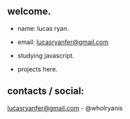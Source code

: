## welcome.

- name: lucas ryan.
- email: lucasryanfer@gmail.com

- studying javascript.
- projects here.

## contacts / social:
lucasryanfer@gmail.com - @wholryanis
